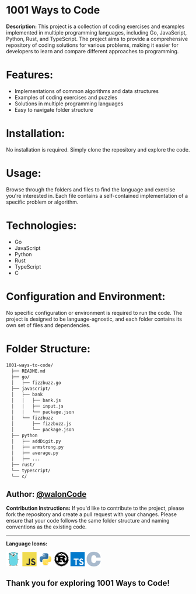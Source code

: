 # 1001 Ways to Code

**Description:**
This project is a collection of coding exercises and examples implemented in multiple programming languages, including Go, JavaScript, Python, Rust, and TypeScript. The project aims to provide a comprehensive repository of coding solutions for various problems, making it easier for developers to learn and compare different approaches to programming.


# **Features:**

* Implementations of common algorithms and data structures
* Examples of coding exercises and puzzles
* Solutions in multiple programming languages
* Easy to navigate folder structure

# **Installation:**
No installation is required. Simply clone the repository and explore the code.

# **Usage:**
Browse through the folders and files to find the language and exercise you're interested in. Each file contains a self-contained implementation of a specific problem or algorithm.

# **Technologies:**

* Go
* JavaScript
* Python
* Rust
* TypeScript
* C

# **Configuration and Environment:**
No specific configuration or environment is required to run the code. The project is designed to be language-agnostic, and each folder contains its own set of files and dependencies.

# **Folder Structure:**

```
1001-ways-to-code/
  ├── README.md
  ├── go/
  │   ├── fizzbuzz.go
  ├── javascript/
  │   ├── bank
  │   │   ├── bank.js
  │   │   ├── input.js
  │   │   └── package.json
  │   └── fizzbuzz
  │       ├── fizzbuzz.js
  │       └── package.json
  ├── python
  │   ├── addDigit.py
  │   ├── armstrong.py
  │   ├── average.py
  │   ├── ...
  ├── rust/
  └── typescript/
  └── c/
```


## **Author:** [@walonCode](https://github.com/walonCode)


**Contribution Instructions:**
If you'd like to contribute to the project, please fork the repository and create a pull request with your changes. Please ensure that your code follows the same folder structure and naming conventions as the existing code.

---

**Language Icons:**
<p align="left">
  <img src="https://raw.githubusercontent.com/devicons/devicon/master/icons/go/go-original.svg" alt="Go" width="40" height="40"/>
  <img src="https://raw.githubusercontent.com/devicons/devicon/master/icons/javascript/javascript-original.svg" alt="JavaScript" width="40" height="40"/>
  <img src="https://raw.githubusercontent.com/devicons/devicon/master/icons/python/python-original.svg" alt="Python" width="40" height="40"/>
  <img src="https://raw.githubusercontent.com/devicons/devicon/master/icons/rust/rust-plain.svg" alt="Rust" width="40" height="40"/>
  <img src="https://raw.githubusercontent.com/devicons/devicon/master/icons/typescript/typescript-original.svg" alt="TypeScript" width="40" height="40"/>
  <img src="https://raw.githubusercontent.com/devicons/devicon/master/icons/c/c-original.svg" alt="C" width="40" height="40"/>
</p>

## Thank you for exploring 1001 Ways to Code!
